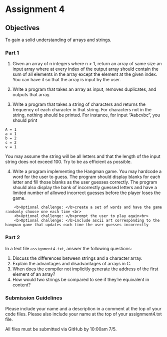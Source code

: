 # Assignment 4

## Objectives

To gain a solid understanding of arrays and strings.

### Part 1

1. Given an array of n integers where n > 1, return an array of same size an input array where at every index of the output array should contain the sum of all elements in the array except the element at the given index. You can have it so that the array is input by the user. 

2. Write a program that takes an array as input, removes duplicates, and outputs that array. 

3. Write a program that takes a string of characters and returns the frequency of each character in that string.  For characters not in the string, nothing should be printed.  For instance, for input “Aabcvbc”, you should print
  ```
  A = 1
  a = 1
  b = 2
  c = 2
  v = 1
  ```
You may assume the string will be all letters and that the length of the input string does not exceed 100.  Try to be as efficient as possible.

4. Write a program implementing the Hangman game.  You may hardcode a word for the user to guess.  The program should display blanks for each letter and fill those blanks as the user guesses correctly.  The program should also display the bank of incorrectly guessed letters and have a limited number of allowed incorrect guesses before the player loses the game.
```
    <b>Optional challenge: </b>create a set of words and have the game randomly choose one each time <br>
    <b>Optional challenge: </b>prompt the user to play again<br>
    <b>Optional challenge: </b>include ascii art corresponding to the hangman game that updates each time the user guesses incorrectly
```

### Part 2
In a text file `assignment4.txt`, answer the following questions:

1. Discuss the differences between strings and a character array.
2. Explain the advantages and disadvantages of arrays in C. 
3. When does the compiler not implicitly generate the address of the first element of an array?
4. How would two strings be compared to see if they’re equivalent in content? 

### Submission Guidelines
Please include your name and a description in a comment at the top of your code files. Please also include your name at the top of your assignment4.txt file.

All files must be submitted via GitHub by 10:00am 7/5.
